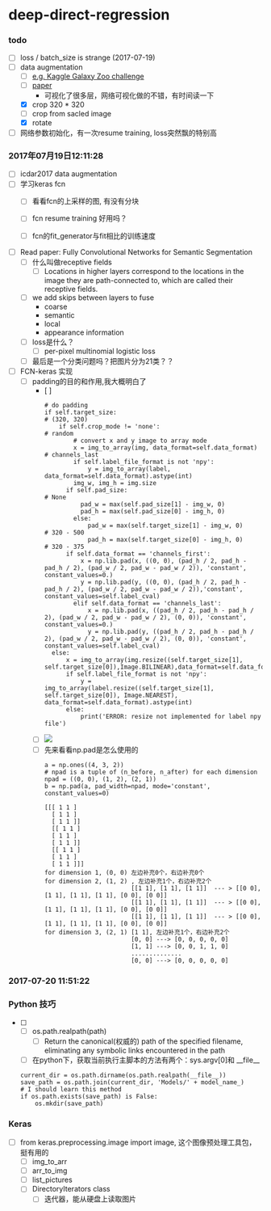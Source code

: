 # deep-direct-regression

### todo
- [ ]  loss / batch_size is strange (2017-07-19)
- [ ]  data augmentation 
    - [ ] [e.g. Kaggle Galaxy Zoo challenge](http://benanne.github.io/2014/04/05/galaxy-zoo.html)
    - [ ] [paper](https://arxiv.org/pdf/1503.07077.pdf)
        * 可视化了很多层，网络可视化做的不错，有时间读一下 
    - [x] crop 320 * 320
    - [ ] crop from sacled image
    - [x] rotate
- [ ] 网络参数初始化，有一次resume training, loss突然飘的特别高

### 2017年07月19日12:11:28
- [ ] icdar2017 data augmentation
- [ ] 学习keras fcn
    - [ ] 看看fcn的上采样的图, 有没有分块
    - [ ] fcn resume training 好用吗？
    - [ ] fcn的fit_generator与fit相比的训练速度


- [ ] Read paper: Fully Convolutional Networks for Semantic Segmentation
    - [ ] 什么叫做receptive fields 
        - [ ] Locations in higher layers correspond to the locations in the image they are path-connected to, which are called their receptive fields. 
    - [ ] we add skips between layers to fuse 
        * coarse  
        * semantic  
        * local   
        * appearance information
    - [ ] loss是什么？
        - [ ] per-pixel multinomial logistic loss
    - [ ] 最后是一个分类问题吗？把图片分为21类？？ 
- [ ] FCN-keras 实现
    - [ ] padding的目的和作用,我大概明白了
        - [ ]
            ```
            # do padding
            if self.target_size:                                                # (320, 320)
                if self.crop_mode != 'none':                                    # random
                    # convert x and y image to array mode
                    x = img_to_array(img, data_format=self.data_format)         # channels_last
                    if self.label_file_format is not 'npy':
                        y = img_to_array(label, data_format=self.data_format).astype(int)
                    img_w, img_h = img.size
                  if self.pad_size:                                           # None
                      pad_w = max(self.pad_size[1] - img_w, 0)
                      pad_h = max(self.pad_size[0] - img_h, 0)
                    else:
                        pad_w = max(self.target_size[1] - img_w, 0)             # 320 - 500
                        pad_h = max(self.target_size[0] - img_h, 0)             # 320 - 375
                  if self.data_format == 'channels_first':
                      x = np.lib.pad(x, ((0, 0), (pad_h / 2, pad_h - pad_h / 2), (pad_w / 2, pad_w - pad_w / 2)), 'constant', constant_values=0.)
                      y = np.lib.pad(y, ((0, 0), (pad_h / 2, pad_h - pad_h / 2), (pad_w / 2, pad_w - pad_w / 2)),'constant', constant_values=self.label_cval)
                    elif self.data_format == 'channels_last':
                        x = np.lib.pad(x, ((pad_h / 2, pad_h - pad_h / 2), (pad_w / 2, pad_w - pad_w / 2), (0, 0)), 'constant', constant_values=0.)
                        y = np.lib.pad(y, ((pad_h / 2, pad_h - pad_h / 2), (pad_w / 2, pad_w - pad_w / 2), (0, 0)), 'constant', constant_values=self.label_cval)
              else:
                  x = img_to_array(img.resize((self.target_size[1], self.target_size[0]),Image.BILINEAR),data_format=self.data_format)
                  if self.label_file_format is not 'npy':
                      y = img_to_array(label.resize((self.target_size[1], self.target_size[0]), Image.NEAREST), data_format=self.data_format).astype(int)
                  else:
                      print('ERROR: resize not implemented for label npy file')
            ```
        - [ ] 
            ![](https://github.com/yuayi521/deep-direct-regression/blob/master/png/1_.png)
        - [ ] 先来看看np.pad是怎么使用的
            ```
            a = np.ones((4, 3, 2))
            # npad is a tuple of (n_before, n_after) for each dimension
            npad = ((0, 0), (1, 2), (2, 1))
            b = np.pad(a, pad_width=npad, mode='constant', constant_values=0)

            [[[ 1 1 ]
              [ 1 1 ]
              [ 1 1 ]]
              [[ 1 1 ]
              [ 1 1 ]
              [ 1 1 ]]
              [[ 1 1 ]
              [ 1 1 ]
              [ 1 1 ]]]
            for dimension 1, (0, 0) 左边补充0个，右边补充0个
            for dimension 2, (1, 2) , 左边补充1个，右边补充2个
                                    [[1 1], [1 1], [1 1]]  --- > [[0 0], [1 1], [1 1], [1 1], [0 0], [0 0]]
                                    [[1 1], [1 1], [1 1]]  --- > [[0 0], [1 1], [1 1], [1 1], [0 0], [0 0]]
                                    [[1 1], [1 1], [1 1]]  --- > [[0 0], [1 1], [1 1], [1 1], [0 0], [0 0]]
            for dimension 3, (2, 1) [1 1], 左边补充1个，右边补充2个
                                    [0, 0] ---> [0, 0, 0, 0, 0]
                                    [1, 1] ---> [0, 0, 1, 1, 0]
                                    ..............
                                    [0, 0] ---> [0, 0, 0, 0, 0]
            ```

### 2017-07-20 11:51:22


### Python 技巧
- [ ]
    - [ ] os.path.realpath(path)
        - [ ] Return the canonical(权威的) path of the specified filename, eliminating any symbolic links encountered in the path     
    - [ ] 在python下，获取当前执行主脚本的方法有两个：sys.argv[0]和 \_\_file\_\_
    ```   
    current_dir = os.path.dirname(os.path.realpath(__file__))   
    save_path = os.path.join(current_dir, 'Models/' + model_name_)   
    # I should learn this method   
    if os.path.exists(save_path) is False:   
        os.mkdir(save_path)   
    ```

### Keras
- [ ] from keras.preprocessing.image import image, 这个图像预处理工具包，挺有用的
    - [ ] img_to_arr
    - [ ] arr_to_img
    - [ ] list_pictures
    - [ ] DirectoryIterators class
        - [ ] 迭代器，能从硬盘上读取图片
